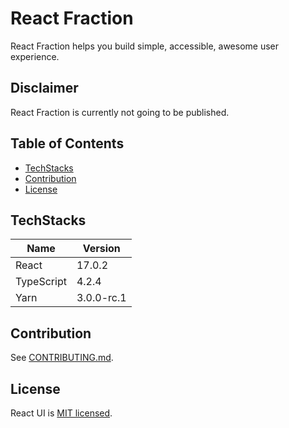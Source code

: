 # React Fraction

React Fraction helps you build simple, accessible, awesome user experience.

## Disclaimer

React Fraction is currently not going to be published.

## Table of Contents

- [TechStacks](#TechStacks)
- [Contribution](#Contribution)
- [License](#License)

## TechStacks

| Name       | Version    |
| ---------- | ---------- |
| React      | 17.0.2     |
| TypeScript | 4.2.4      |
| Yarn       | 3.0.0-rc.1 |

## Contribution

See [CONTRIBUTING.md](./CONTRIBUTING.md).

## License

React UI is [MIT licensed](./LICENSE.md).
